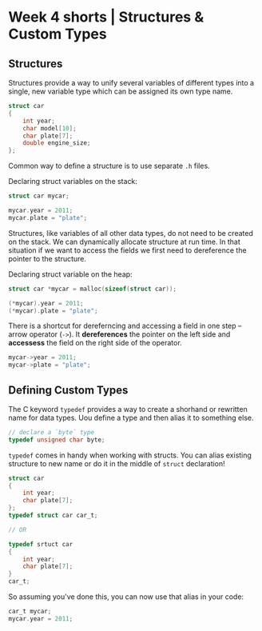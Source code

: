 # Week 4 shorts | Structures & Custom Types 

## Structures

Structures provide a way to unify several variables of different types into a single, new variable type which can be assigned its own type name. 

```C
struct car
{
    int year;
    char model[10];
    char plate[7];
    double engine_size;
};
```

Common way to define a structure is to use separate `.h` files.

Declaring struct variables on the stack:

```C
struct car mycar;

mycar.year = 2011;
mycar.plate = "plate";
```

Structures, like variables of all other data types, do not need to be created on the stack. We can dynamically allocate structure at run time. In that situation if we want to access the fields we first need to dereference the pointer to the structure.

Declaring struct variable on the heap:

```C
struct car *mycar = malloc(sizeof(struct car));

(*mycar).year = 2011;
(*mycar).plate = "plate";
```

There is a shortcut for dereferncing and accessing a field in one step – arrow operator (`->`). It **dereferences** the pointer on the left side and **accessess** the field on the right side of the operator.

```C
mycar->year = 2011;
mycar->plate = "plate";
```

## Defining Custom Types

The C keyword `typedef` provides a way to create a shorhand or rewritten name for data types. Uou define a type and then alias it to something else.

```C
// declare a `byte` type
typedef unsigned char byte;
```

`typedef` comes in handy when working with structs. You can alias existing structure to new name or do it in the middle of `struct` declaration!

```C
struct car
{
    int year;
    char plate[7];
};
typedef struct car car_t;

// OR

typedef srtuct car
{
    int year;
    char plate[7];
}
car_t;
```

So assuming you've done this, you can now use that alias in your code:

```C
car_t mycar;
mycar.year = 2011;
```


